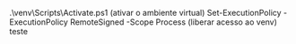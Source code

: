.\venv\Scripts\Activate.ps1 (ativar o ambiente virtual)
Set-ExecutionPolicy -ExecutionPolicy RemoteSigned -Scope Process (liberar acesso ao venv)
teste
